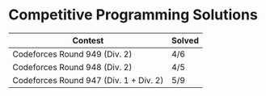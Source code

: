 # Competitive Programming Solutions

| Contest                                | Solved |
| -------------------------------------- | ------ |
| Codeforces Round 949 (Div. 2)          | 4/6    |
| Codeforces Round 948 (Div. 2)          | 4/5    |
| Codeforces Round 947 (Div. 1 + Div. 2) | 5/9    |